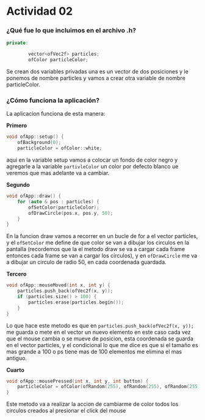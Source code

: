 # Actividad 02

### ¿Qué fue lo que incluimos en el archivo .h?

```c++
private:

        vector<ofVec2f> particles;
        ofColor particleColor;
```
Se crean dos variables privadas una es un vector de dos posiciones y le ponemos de nombre particles y vamos a crear otra variable de nombre particleColor.

### ¿Cómo funciona la aplicación?

La aplicacion funciona de esta manera:

**Primero**
```c++
void ofApp::setup() {
	ofBackground(0);
	particleColor = ofColor::white;
```
aqui en la variable setup vamos a colocar un fondo de color negro y agregarle a la variable `partivleColor` un color por defecto blanco ue veremos que mas adelante va a cambiar.

**Segundo**
```C++
void ofApp::draw() {
	for (auto & pos : particles) {
		ofSetColor(particleColor);
		ofDrawCircle(pos.x, pos.y, 50);
	}
}
```

En la funcion draw vamos a recorrer en un bucle de for a el vector particles, y el `ofSetColor` me define de que color se van a dibujar los circulos en la pantalla (recordemos que la el metodo draw se va a cargar cada frame entonces cada frame se van a cargar los circulos), y en `ofDrawCircle` me va a dibujar un circulo de radio 50, en cada coordenada guardada.

**Tercero**
```C++
void ofApp::mouseMoved(int x, int y) {
	particles.push_back(ofVec2f(x, y));
	if (particles.size() > 100) {
		particles.erase(particles.begin());
	}
}
```
Lo que hace este metodo es que en `particles.push_back(ofVec2f(x, y));` me guarda o mete en el vector un nuevo elemento en este caso cada vez que el mouse cambia o se mueve de posicion, esta coordenada se guarda en el vector particles, y el condicional lo que me dice es que si el tamaño es mas grande a 100 o ps tiene mas de 100 elementos me elimina el mas antiguo.

**Cuarto**
```C++
void ofApp::mousePressed(int x, int y, int button) {
	particleColor = ofColor(ofRandom(255), ofRandom(255), ofRandom(255));
}
```
Este metodo va a realizar la accion de cambiarme de color todos los circulos creados al presionar el click del mouse